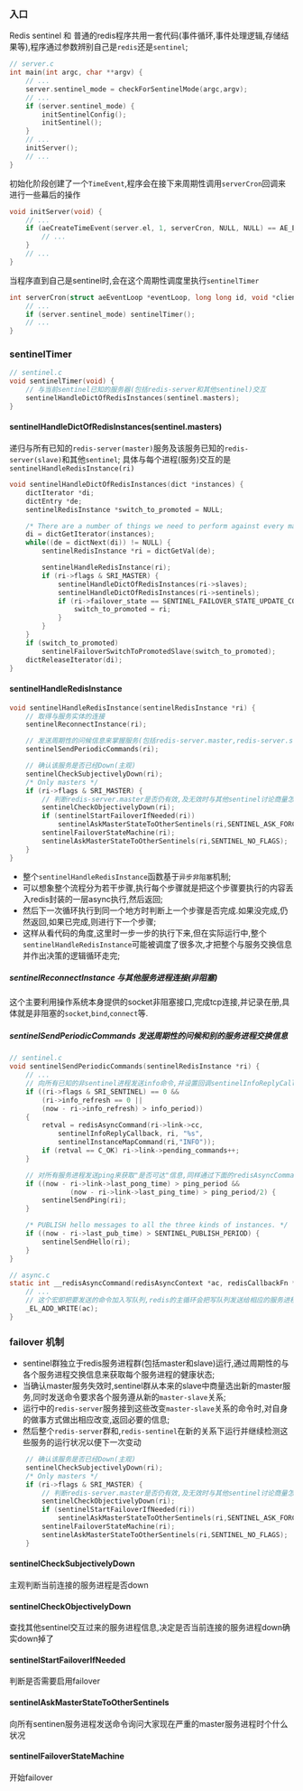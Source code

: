 ### 入口
Redis sentinel 和 普通的redis程序共用一套代码(事件循环,事件处理逻辑,存储结果等),程序通过参数辨别自己是`redis`还是`sentinel`;  
```c
// server.c
int main(int argc, char **argv) {
    // ...
    server.sentinel_mode = checkForSentinelMode(argc,argv);
    // ...
    if (server.sentinel_mode) {
        initSentinelConfig();
        initSentinel();
    }
    // ...
    initServer();
    // ...
}
```

初始化阶段创建了一个`TimeEvent`,程序会在接下来周期性调用`serverCron`回调来进行一些幕后的操作
```c
void initServer(void) {
    // ...
    if (aeCreateTimeEvent(server.el, 1, serverCron, NULL, NULL) == AE_ERR) {
        // ...
    }
    // ...
}
```

当程序直到自己是sentinel时,会在这个周期性调度里执行`sentinelTimer`
```c
int serverCron(struct aeEventLoop *eventLoop, long long id, void *clientData) {
    // ...
    if (server.sentinel_mode) sentinelTimer();
    // ...
}
```

### sentinelTimer
```c
// sentinel.c
void sentinelTimer(void) {
    // 与当前sentinel已知的服务器(包括redis-server和其他sentinel)交互
    sentinelHandleDictOfRedisInstances(sentinel.masters);
}

```

#### sentinelHandleDictOfRedisInstances(sentinel.masters)
递归与所有已知的`redis-server(master)`服务及该服务已知的`redis-server(slave)`和其他`sentinel`; 
具体与每个进程(服务)交互的是`sentinelHandleRedisInstance(ri)`
```c
void sentinelHandleDictOfRedisInstances(dict *instances) {
    dictIterator *di;
    dictEntry *de;
    sentinelRedisInstance *switch_to_promoted = NULL;

    /* There are a number of things we need to perform against every master. */
    di = dictGetIterator(instances);
    while((de = dictNext(di)) != NULL) {
        sentinelRedisInstance *ri = dictGetVal(de);

        sentinelHandleRedisInstance(ri);
        if (ri->flags & SRI_MASTER) {
            sentinelHandleDictOfRedisInstances(ri->slaves);
            sentinelHandleDictOfRedisInstances(ri->sentinels);
            if (ri->failover_state == SENTINEL_FAILOVER_STATE_UPDATE_CONFIG) {
                switch_to_promoted = ri;
            }
        }
    }
    if (switch_to_promoted)
        sentinelFailoverSwitchToPromotedSlave(switch_to_promoted);
    dictReleaseIterator(di);
}
```

#### sentinelHandleRedisInstance

```c
void sentinelHandleRedisInstance(sentinelRedisInstance *ri) {
    // 取得与服务实体的连接
    sentinelReconnectInstance(ri);

    // 发送周期性的问候信息来掌握服务(包括redis-server.master,redis-server.slave,其他sentinel)的信息
    sentinelSendPeriodicCommands(ri);

    // 确认该服务是否已经Down(主观)
    sentinelCheckSubjectivelyDown(ri);
    /* Only masters */
    if (ri->flags & SRI_MASTER) {
        // 判断redis-server.master是否仍有效,及无效时与其他sentinel讨论商量怎么failover
        sentinelCheckObjectivelyDown(ri);
        if (sentinelStartFailoverIfNeeded(ri))
            sentinelAskMasterStateToOtherSentinels(ri,SENTINEL_ASK_FORCED);
        sentinelFailoverStateMachine(ri);
        sentinelAskMasterStateToOtherSentinels(ri,SENTINEL_NO_FLAGS);
    }
}
```

+ 整个`sentinelHandleRedisInstance`函数基于`异步非阻塞`机制;
+ 可以想象整个流程分为若干步骤,执行每个步骤就是把这个步骤要执行的内容丢入redis封装的一层async执行,然后返回;
+ 然后下一次循环执行到同一个地方时判断上一个步骤是否完成.如果没完成,仍然返回,如果已完成,则进行下一个步骤;
+ 这样从看代码的角度,这里时一步一步的执行下来,但在实际运行中,整个`sentinelHandleRedisInstance`可能被调度了很多次,才把整个与服务交换信息并作出决策的逻辑循环走完;

##### sentinelReconnectInstance 与其他服务进程连接(非阻塞)
这个主要利用操作系统本身提供的socket非阻塞接口,完成tcp连接,并记录在册,具体就是非阻塞的`socket`,`bind`,`connect`等.

##### sentinelSendPeriodicCommands 发送周期性的问候和别的服务进程交换信息
```c
// sentinel.c
void sentinelSendPeriodicCommands(sentinelRedisInstance *ri) {
    // ...
    // 向所有已知的非sentinel进程发送info命令,并设置回调sentinelInfoReplyCallback,将返回的info信息记录,这里用到了redis本身自带的事件异步机制,见后文 __redisAsyncCommand()
    if ((ri->flags & SRI_SENTINEL) == 0 &&
        (ri->info_refresh == 0 ||
        (now - ri->info_refresh) > info_period))
    {
        retval = redisAsyncCommand(ri->link->cc,
            sentinelInfoReplyCallback, ri, "%s",
            sentinelInstanceMapCommand(ri,"INFO"));
        if (retval == C_OK) ri->link->pending_commands++;
    }

    // 对所有服务进程发送ping来获取"是否可达"信息,同样通过下面的redisAsyncCommand机制
    if ((now - ri->link->last_pong_time) > ping_period &&
               (now - ri->link->last_ping_time) > ping_period/2) {
        sentinelSendPing(ri);
    }

    /* PUBLISH hello messages to all the three kinds of instances. */
    if ((now - ri->last_pub_time) > SENTINEL_PUBLISH_PERIOD) {
        sentinelSendHello(ri);
    }
}
```

```c
// async.c
static int __redisAsyncCommand(redisAsyncContext *ac, redisCallbackFn *fn, void *privdata, const char *cmd, size_t len) {
    // ...
    // 这个宏即把要发送的命令加入写队列,redis的主循环会把写队列发送给相应的服务进程;
    _EL_ADD_WRITE(ac);
}
```

### failover 机制
+ sentinel群独立于redis服务进程群(包括master和slave)运行,通过周期性的与各个服务进程交换信息来获取每个服务进程的健康状态;
+ 当确认master服务失效时,sentinel群从本来的slave中商量选出新的master服务,同时发送命令要求各个服务遵从新的`master-slave`关系;
+ 运行中的`redis-server`服务接到这些改变`master-slave`关系的命令时,对自身的做事方式做出相应改变,返回必要的信息;
+ 然后整个`redis-server`群和,`redis-sentinel`在新的关系下运行并继续检测这些服务的运行状况以便下一次变动

```c
    // 确认该服务是否已经Down(主观)
    sentinelCheckSubjectivelyDown(ri);
    /* Only masters */
    if (ri->flags & SRI_MASTER) {
        // 判断redis-server.master是否仍有效,及无效时与其他sentinel讨论商量怎么failover
        sentinelCheckObjectivelyDown(ri);
        if (sentinelStartFailoverIfNeeded(ri))
            sentinelAskMasterStateToOtherSentinels(ri,SENTINEL_ASK_FORCED);
        sentinelFailoverStateMachine(ri);
        sentinelAskMasterStateToOtherSentinels(ri,SENTINEL_NO_FLAGS);
    }
```
#### sentinelCheckSubjectivelyDown 
主观判断当前连接的服务进程是否down

#### sentinelCheckObjectivelyDown
查找其他sentinel交互过来的服务进程信息,决定是否当前连接的服务进程down确实down掉了

#### sentinelStartFailoverIfNeeded
判断是否需要启用failover 

#### sentinelAskMasterStateToOtherSentinels
向所有sentinen服务进程发送命令询问大家现在严重的master服务进程时个什么状况

#### sentinelFailoverStateMachine
开始failover


